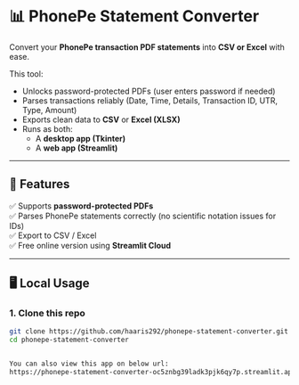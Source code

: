 # 📊 PhonePe Statement Converter

Convert your **PhonePe transaction PDF statements** into **CSV or Excel** with ease.

This tool:
- Unlocks password-protected PDFs (user enters password if needed)
- Parses transactions reliably (Date, Time, Details, Transaction ID, UTR, Type, Amount)
- Exports clean data to **CSV** or **Excel (XLSX)**
- Runs as both:
  - A **desktop app (Tkinter)**
  - A **web app (Streamlit)**

---

## 🚀 Features
✅ Supports **password-protected PDFs**  
✅ Parses PhonePe statements correctly (no scientific notation issues for IDs)  
✅ Export to CSV / Excel  
✅ Free online version using **Streamlit Cloud**  

---

## 🖥️ Local Usage

### 1. Clone this repo
```bash
git clone https://github.com/haaris292/phonepe-statement-converter.git
cd phonepe-statement-converter


You can also view this app on below url:
https://phonepe-statement-converter-oc5znbg39ladk3pjk6qy7p.streamlit.app/